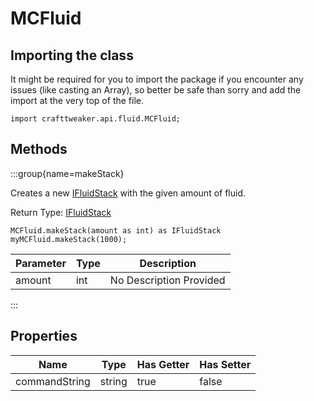 # MCFluid

## Importing the class

It might be required for you to import the package if you encounter any issues (like casting an Array), so better be safe than sorry and add the import at the very top of the file.
```zenscript
import crafttweaker.api.fluid.MCFluid;
```


## Methods

:::group{name=makeStack}

Creates a new [IFluidStack](/vanilla/api/fluid/IFluidStack) with the given amount of fluid.

Return Type: [IFluidStack](/vanilla/api/fluid/IFluidStack)

```zenscript
MCFluid.makeStack(amount as int) as IFluidStack
myMCFluid.makeStack(1000);
```

| Parameter | Type | Description |
|-----------|------|-------------|
| amount | int | No Description Provided |


:::


## Properties

| Name | Type | Has Getter | Has Setter |
|------|------|------------|------------|
| commandString | string | true | false |

